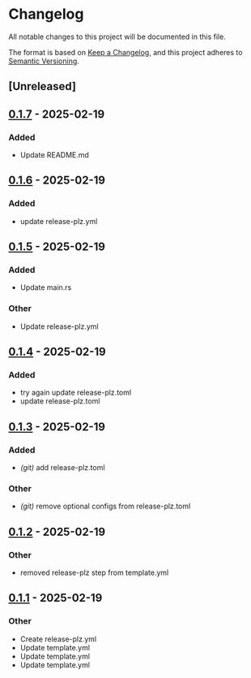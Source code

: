 # Changelog

All notable changes to this project will be documented in this file.

The format is based on [Keep a Changelog](https://keepachangelog.com/en/1.0.0/),
and this project adheres to [Semantic Versioning](https://semver.org/spec/v2.0.0.html).

## [Unreleased]

## [0.1.7](https://github.com/pakho12/rust-githubaction-demo/compare/v0.1.6...v0.1.7) - 2025-02-19

### Added

- Update README.md

## [0.1.6](https://github.com/pakho12/rust-githubaction-demo/compare/v0.1.5...v0.1.6) - 2025-02-19

### Added

- update release-plz.yml

## [0.1.5](https://github.com/pakho12/rust-githubaction-demo/compare/v0.1.4...v0.1.5) - 2025-02-19

### Added

- Update main.rs

### Other

- Update release-plz.yml

## [0.1.4](https://github.com/pakho12/rust-githubaction-demo/compare/v0.1.3...v0.1.4) - 2025-02-19

### Added

- try again update release-plz.toml
- update release-plz.toml

## [0.1.3](https://github.com/pakho12/rust-githubaction-demo/compare/v0.1.2...v0.1.3) - 2025-02-19

### Added

- *(git)* add release-plz.toml

### Other

- *(git)* remove optional configs from release-plz.toml

## [0.1.2](https://github.com/pakho12/rust-githubaction-demo/compare/v0.1.1...v0.1.2) - 2025-02-19

### Other

- removed release-plz step from template.yml

## [0.1.1](https://github.com/pakho12/rust-githubaction-demo/compare/v0.1.0...v0.1.1) - 2025-02-19

### Other

- Create release-plz.yml
- Update template.yml
- Update template.yml
- Update template.yml
